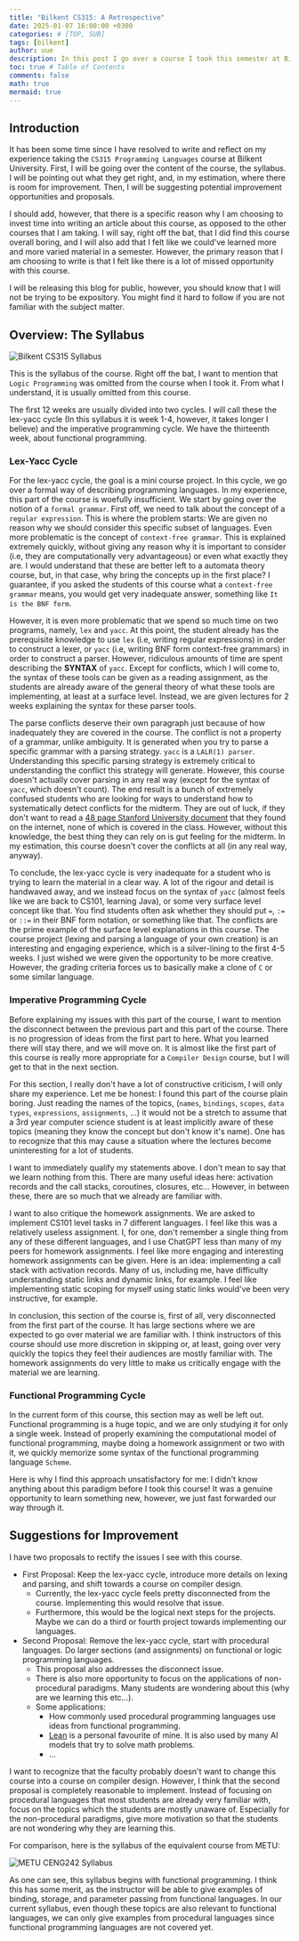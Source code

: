 ```yaml
---
title: "Bilkent CS315: A Retrospective"
date: 2025-01-07 16:00:00 +0300
categories: # [TOP, SUB]
tags: [bilkent]
author: uue
description: In this post I go over a course I took this semester at Bilkent University.
toc: true # Table of Contents
comments: false
math: true
mermaid: true 
---
```

## Introduction
It has been some time since I have resolved to write and reflect on my experience taking the `CS315 Programming Languages` course at Bilkent University. First, I will be going over the content of the course, the syllabus. I will be pointing out what they get right, and, in my estimation, where there is room for improvement. Then, I will be suggesting potential improvement opportunities and proposals.

I should add, however, that there is a specific reason why I am choosing to invest time into writing an article about this course, as opposed to the other courses that I am taking. I will say, right off the bat, that I did find this course overall boring, and I will also add that I felt like we could've learned more and more varied material in a semester. However, the primary reason that I am choosing to write is that I felt like there is a lot of missed opportunity with this course. 

I will be releasing this blog for public, however, you should know that I will not be trying to be expository. You might find it hard to follow if you are not familiar with the subject matter.

## Overview: The Syllabus
![Bilkent CS315 Syllabus](/assets/img/bilkentcs315.png)

This is the syllabus of the course. Right off the bat, I want to mention that `Logic Programming` was omitted from the course when I took it. From what I understand, it is usually omitted from this course.  

The first 12 weeks are usually divided into two cycles. I will call these the lex-yacc cycle (In this syllabus it is week 1-4, however, it takes longer I believe) and the imperative programming cycle. We have the thirteenth week, about functional programming.

### Lex-Yacc Cycle
For the lex-yacc cycle, the goal is a mini course project. In this cycle, we go over a formal way of describing programming languages. In my experience, this part of the course is woefully insufficient. We start by going over the notion of a `formal grammar`. First off, we need to talk about the concept of a `regular expression`. This is where the problem starts: We are given no reason why we should consider this specific subset of languages. Even more problematic is the concept of `context-free grammar`. This is explained extremely quickly, without giving any reason why it is important to consider (i.e, they are computationally very advantageous) or even what exactly they are. I would understand that these are better left to a automata theory course, but, in that case, why bring the concepts up in the first place? I guarantee, if you asked the students of this course what a `context-free grammar` means, you would get very inadequate answer, something like `It is the BNF form`.

However, it is even more problematic that we spend so much time on two programs, namely, `lex` and `yacc`. At this point, the student already has the prerequisite knowledge to use `lex` (i.e, writing regular expressions) in order to construct a lexer, or `yacc` (i.e, writing BNF form context-free grammars) in order to construct a parser. However, ridiculous amounts of time are spent describing the <b>SYNTAX</b> of `yacc`. Except for conflicts, which I will come to, the syntax of these tools can be given as a reading assignment, as the students are already aware of the general theory of what these tools are implementing, at least at a surface level. Instead, we are given lectures for 2 weeks explaining the syntax for these parser tools.

The parse conflicts deserve their own paragraph just because of how inadequately they are covered in the course. The conflict is not a property of a grammar, unlike ambiguity. It is generated when you try to parse a specific grammar with a parsing strategy. `yacc` is a `LALR(1) parser`. Understanding this specific parsing strategy is extremely critical to understanding the conflict this strategy will generate. However, this course doesn't actually cover parsing in any real way (except for the syntax of `yacc`, which doesn't count). The end result is a bunch of extremely confused students who are looking for ways to understand how to systematically detect conflicts for the midterm. They are out of luck, if they don't want to read a [48 page Stanford University document](https://web.stanford.edu/class/archive/cs/cs143/cs143.1156/handouts/parsing.pdf) that they found on the internet, none of which is covered in the class. However, without this knowledge, the best thing they can rely on is gut feeling for the midterm. In my estimation, this course doesn't cover the conflicts at all (in any real way, anyway). 

To conclude, the lex-yacc cycle is very inadequate for a student who is trying to learn the material in a clear way. A lot of the rigour and detail is handwaved away, and we instead focus on the syntax of `yacc` (almost feels like we are back to CS101, learning Java), or some very surface level concept like that. You find students often ask whether they should put `=`, `:=` or `::=` in their BNF form notation, or something like that. The conflicts are the prime example of the surface level explanations in this course. The course project (lexing and parsing a language of your own creation) is an interesting and engaging experience, which is a silver-lining to the first 4-5 weeks. I just wished we were given the opportunity to be more creative. However, the grading criteria forces us to basically make a clone of `C` or some similar language.

### Imperative Programming Cycle
Before explaining my issues with this part of the course, I want to mention the disconnect between the previous part and this part of the course. There is no progression of ideas from the first part to here. What you learned there will stay there, and we will move on. It is almost like the first part of this course is really more appropriate for a `Compiler Design` course, but I will get to that in the next section.

For this section, I really don't have a lot of constructive criticism, I will only share my experience. Let me be honest: I found this part of the course plain boring. Just reading the names of the topics, (`names`, `bindings`, `scopes`, `data types`, `expressions`, `assignments`, ...) it would not be a stretch to assume that a 3rd year computer science student is at least implicitly aware of these topics (meaning they know the concept but don't know it's name). One has to recognize that this may cause a situation where the lectures become uninteresting for a lot of students. 

I want to immediately qualify my statements above. I don't mean to say that we learn nothing from this. There are many useful ideas here: activation records and the call stacks, coroutines, closures, etc... However, in between these, there are so much that we already are familiar with. 

I want to also critique the homework assignments. We are asked to implement CS101 level tasks in 7 different languages. I feel like this was a relatively useless assignment. I, for one, don't remember a single thing from any of these different languages, and I use ChatGPT less than many of my peers for homework assignments. I feel like more engaging and interesting homework assignments can be given. Here is an idea: implementing a call stack with activation records. Many of us, including me, have difficulty understanding static links and dynamic links, for example. I feel like implementing static scoping for myself using static links would've been very instructive, for example.

In conclusion, this section of the course is, first of all, very disconnected from the first part of the course. It has large sections where we are expected to go over material we are familiar with. I think instructors of this course should use more discretion in skipping or, at least, going over very quickly the topics they feel their audiences are mostly familiar with. The homework assignments do very little to make us critically engage with the material we are learning.

### Functional Programming Cycle
In the current form of this course, this section may as well be left out. Functional programming is a huge topic, and we are only studying it for only a single week. Instead of properly examining the computational model of functional programming, maybe doing a homework assignment or two with it, we quickly memorize some syntax of the functional programming language `Scheme`. 

Here is why I find this approach unsatisfactory for me: I didn't know anything about this paradigm before I took this course! It was a genuine opportunity to learn something new, however, we just fast forwarded our way through it.

## Suggestions for Improvement
I have two proposals to rectify the issues I see with this course.
- First Proposal: Keep the lex-yacc cycle, introduce more details on lexing and parsing, and shift towards a course on compiler design. 
    - Currently, the lex-yacc cycle feels pretty disconnected from the course. Implementing this would resolve that issue.
    - Furthermore, this would be the logical next steps for the projects. Maybe we can do a third or fourth project towards implementing our languages.
- Second Proposal: Remove the lex-yacc cycle, start with procedural languages. Do larger sections (and assignments) on functional or logic programming languages.
    - This proposal also addresses the disconnect issue. 
    - There is also more opportunity to focus on the applications of non-procedural paradigms. Many students are wondering about this (why are we learning this etc...).
    - Some applications:
        - How commonly used procedural programming languages use ideas from functional programming.
        - [Lean](https://en.wikipedia.org/wiki/Lean_(proof_assistant)) is a personal favourite of mine. It is also used by many AI models that try to solve math problems.
        - ...

I want to recognize that the faculty probably doesn't want to change this course into a course on compiler design. 
However, I think that the second proposal is completely reasonable to implement. Instead of focusing on procedural languages that most students are already very familiar with, focus on the topics which the students are mostly unaware of. Especially for the non-procedural paradigms, give more motivation so that the students are not wondering why they are learning this.

For comparison, here is the syllabus of the equivalent course from METU:

![METU CENG242 Syllabus](/assets/img/metuceng242.png)

As one can see, this syllabus begins with functional programming. I think this has some merit, as the instructor will be able to give examples of binding, storage, and parameter passing from functional languages. In our current syllabus, even though these topics are also relevant to functional languages, we can only give examples from procedural languages since functional programming languages are not covered yet. 
